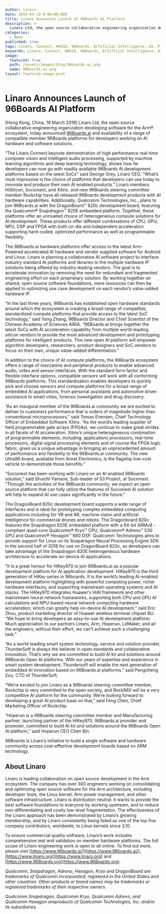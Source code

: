```yaml
---
author: linaro
date: 2018-03-19 0:00:00.000
title: Linaro Announces Launch of 96Boards AI Platform 
description: >-
  Linaro Ltd, the open source collaborative engineering organization developing software for the Arm® ecosystem, today announced 96boards.ai and availability of a range of compatible member 96Boards platforms for developers working on AI hardware and software solutions.
categories:
  - News
published: true
tags: Linaro, Connect, HKG18, 96Boards, Artificial Intelligence, AI, Platforms
keywords: Linaro, Connect, HKG18, 96Boards, Artificial Intelligence, AI, Platforms
image:
  featured: true
  path: /assets/images/blog/96boards-ai.png
  name: 96boards-ai.png
layout: featured-image-post
---
```

# Linaro Announces Launch of 96Boards AI Platform

[Hong Kong, China, 19 March 2018] Linaro Ltd, the open source collaborative engineering organization developing software for the Arm® ecosystem, today announced [96Boards.ai](https://www.96boards.ai) and availability of a range of compatible member 96Boards platforms for developers working on AI hardware and software solutions.

“The Linaro Connect keynote demonstration of high performance real-time computer vision and intelligent audio processing, supported by machine learning algorithms and deep learning technology, shows how far developers can now go with readily available 96Boards AI development platforms based on the latest SoCs” said George Grey, Linaro CEO. “What’s most impressive is the choice of platforms that developers can use today to innovate and produce their own AI enabled products.”
Linaro members HiSilicon, Socionext, and Xilinx, and new 96Boards steering committee member Rockchip have all released 96Boards development products with AI hardware capabilities. Additionally, Qualcomm Technologies, Inc., plans to join 96Boards.ai with the DragonBoard™ 820c development board, featuring the Qualcomm® Snapdragon™ 820E embedded platform. Together, these platforms offer an unrivalled choice of heterogeneous compute solutions for AI development. These products offer different combinations of CPU, GPU, NPU, DSP and FPGA with both on-die and independent acceleration supporting hard-coded, optimized performance as well as programmable flexibility.

The 96Boards.ai hardware platforms offer access to the latest Arm-Powered accelerated AI hardware and vendor supplied software for Android and Linux. Linaro is planning a collaborative AI software project to interface industry standard AI platforms and libraries to the multiple hardware IP solutions being offered by industry leading vendors. The goal is to accelerate innovation by removing the need for redundant and fragmented engineering effort on each proprietary solution. By working together on shared, open source software foundations, more resources can then be applied to optimizing use case development on each vendor’s value-added hardware IP.

“In the last three years, 96Boards has established open hardware standards around which the ecosystem is creating a broad range of compatible, standardized compute platforms that provide access to the latest SoC technology,” said Yang Zhang, 96Boards Director and Chief Scientist of the Chinese Academy of Sciences AIRIA. “96Boards.ai brings together the latest SoCs with AI acceleration capability from multiple world-leading silicon vendors to provide the most advanced development and prototyping platforms for intelligent products. This new open AI platform will empower algorithm developers, researchers, product designers and SoC vendors to focus on their own, unique value-added differentiation.”

In addition to the choice of AI compute platforms, the 96Boards ecosystem offers a range of mezzanine and peripheral products to enable advanced audio, video and sensor interfaces. With the standard form factor and flexible interface options, compatible sensors will work with all conforming 96Boards platforms. This standardization enables developers to quickly pick and choose sensors and compute platforms for a broad range of embedded AI applications, from personal assistants and automotive driver assistance to smart cities, forensic investigation and drug discovery.

“As an inaugural member of the 96Boards.ai community we are excited to deliver to customers performance that is orders of magnitude higher than conventional microprocessors,” said Tomas Evensen, Chief Technology Officer of Embedded Software Xilinx. “As the world’s leading supplier of field programmable gate arrays (FPGAs), we continue to make great strides in all facets of AI acceleration. Xilinx’s unique heterogeneous combination of programmable elements, including; applications processors, real-time processors, digital signal processing elements and of course the FPGA logic fabric, gives us a unique advantage in bringing an unprecedented amount of performance and flexibility to the 96Boards.ai community. The new Ultra96 board, available from Avnet Electronics, is the flagship low-cost vehicle to demonstrate those benefits.”

“Socionext has been working with Linaro on an AI enabled 96Boards solution,” said Shuichi Yamane, Sub-leader of S3 Project, at Socionext. “Through the activities of the 96Boards community, we expect an open source platform that can fully utilize the features of Socionext AI solution will help to expand AI use cases significantly in the future.”

The DragonBoard 820c development board supports a wide range of interfaces and is ideal for prototyping complex embedded computing applications including for VR and AR, machine vision and artificial intelligence for commercial drones and robots. The Dragonboard 820c features the Snapdragon 820E embedded platform with a 64-bit ARMv8 -compliant quad-core Qualcomm® Kryo™ CPU, Qualcomm® Adreno™ 530 GPU and Qualcomm® Hexagon™ 680 DSP. Qualcomm Technologies aims to provide support for Linux on its Snapdragon Neural Processing Engine SDK in the second half of 2018 for use on DragonBoard 820c, so developers can take advantage of the Snapdragon 820E heterogeneous hardware architecture to accelerate on-device AI applications.

“It is a great honour for HiKey970 to join 96Boards.ai as a popular development platform for AI application development. HiKey970 is the third generation of HiKey series in 96boards. It is the world’s leading AI-enabled development platform highlighting with powerful computing power, richer hardware interfaces, and supporting mainstream operating systems and AI stacks. The HiKey970 integrates Huawei's HiAI framework and other mainstream neural network frameworks, supporting both CPU and GPU AI calculations and NPU-based neural network computing hardware acceleration, which can greatly help on-device AI development.” said Eric Zhou, product marketing director of Huawei wireless terminal chipset BU. “We hope to bring developers an easy-to-use AI development platform. Much appreciation to our partners Linaro, Arm, Hoperun, LeMaker, and all the engineers, without their effort, we can’t achieve such a challenging task.”

“As a world-leading smart system technology, service and solution provider, ThunderSoft is always the believer in open standards and collaborative innovation. That’s why we are committed to build AI kit and solutions around 96Boards Open AI platforms. With our years of expertise and experience in smart system development, Thundersoft will enable the next generation of embedded AI innovation based on 96Boards.ai platforms.” said Pengcheng Zou, CTO of ThunderSoft.

“We‘re excited to join Linaro as a 96Boards steering committee member, Rockchip is very committed to the open society, and Rock960 will be a very competitive AI platform for the community. We’re looking forward to developing a great AI product base on that,” said Feng Chen, Chief Marketing Officer of Rockchip.

“Hoperun is a 96Boards steering committee member and Manufacturing partner, launching partner of the HiKey970, 96Boards.ai provider and promoter, committed to build AI kit and solutions around the 96Boards Open AI platform,” said Hoperun CEO Chen Bin.

96Boards is Linaro’s initiative to build a single software and hardware community across cost-effective development boards based on ARM technology. 

## About Linaro

Linaro is leading collaboration on open source development in the Arm ecosystem. The company has over 300 engineers working on consolidating and optimizing open source software for the Arm architecture, including developer tools, the Linux kernel, Arm power management, and other software infrastructure. Linaro is distribution neutral: it wants to provide the best software foundations to everyone by working upstream, and to reduce non-differentiating and costly low-level fragmentation. The effectiveness of the Linaro approach has been demonstrated by Linaro’s growing membership, and by Linaro consistently being listed as one of the top five company contributors, worldwide, to Linux kernels since 3.10.

To ensure commercial quality software, Linaro’s work includes comprehensive test and validation on member hardware platforms. The full scope of Linaro engineering work is open to all online. To find out more, please visit [https://www.96boards.ai/](https://www.96boards.ai/), [https://www.linaro.org](https://www.linaro.org) and [https://www.96Boards.org](https://www.96Boards.org).

_Qualcomm, Snapdragon, Adreno, Hexagon, Kryo and DragonBoard are trademarks of Qualcomm Incorporated, registered in the United States and other countries. Other products or brand names may be trademarks or registered trademarks of their respective owners._

_Qualcomm Snapdragon, Qualcomm Kryo, Qualcomm Adreno, and Qualcomm Hexagon areproducts of Qualcomm Technologies, Inc. and/or its subsidiaries._